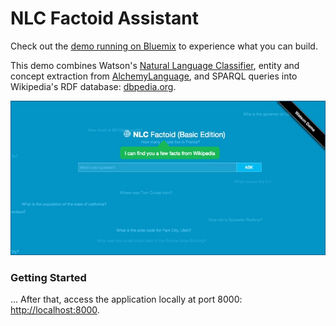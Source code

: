 # NLC Factoid Assistant
Check out the [demo running on Bluemix](http://whos-in-the-news-advanced.mybluemix.net) to experience what you can build.

This demo combines Watson's [Natural Language Classifier](https://www.ibm.com/smarterplanet/us/en/ibmwatson/developercloud/nl-classifier.html), entity and concept extraction from [AlchemyLanguage](https://www.ibm.com/smarterplanet/us/en/ibmwatson/developercloud/alchemy-language.html), and SPARQL queries into Wikipedia's RDF database: [dbpedia.org](http://www.dbpedia.org).

[![](wiki/media/nlc_factoid_screenshot.jpg)](http://ipa-demo-anthony.mybluemix.net/)


### Getting Started
...
After that, access the application locally at port 8000: [http://localhost:8000](http://localhost:8000). 






